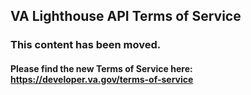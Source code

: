 ## VA Lighthouse API Terms of Service 

### This content has been moved.

#### Please find the new Terms of Service here: https://developer.va.gov/terms-of-service
